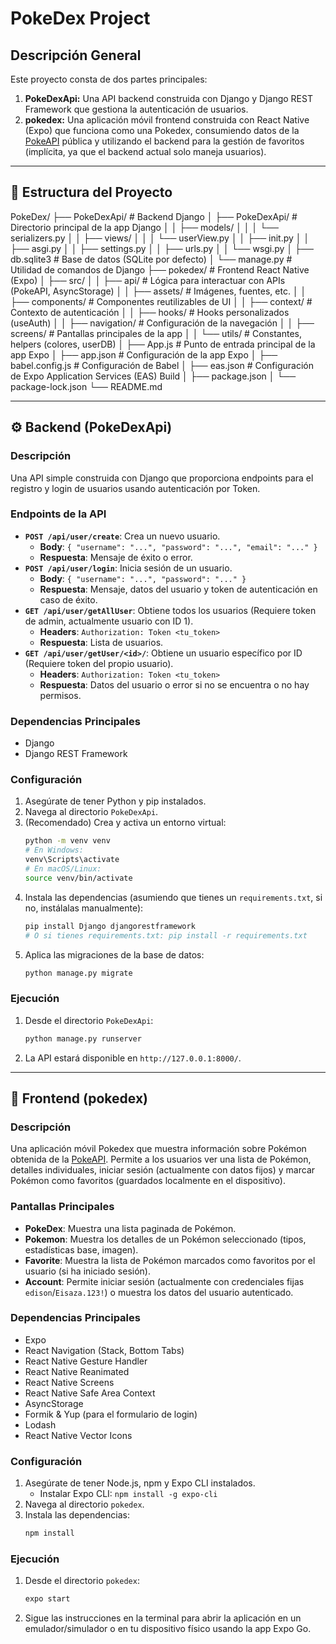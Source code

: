 # PokeDex Project

## Descripción General

Este proyecto consta de dos partes principales:

1.  **PokeDexApi:** Una API backend construida con Django y Django REST Framework que gestiona la autenticación de usuarios.
2.  **pokedex:** Una aplicación móvil frontend construida con React Native (Expo) que funciona como una Pokedex, consumiendo datos de la [PokeAPI](https://pokeapi.co/) pública y utilizando el backend para la gestión de favoritos (implícita, ya que el backend actual solo maneja usuarios).

---

## 📁 Estructura del Proyecto

PokeDex/
├── PokeDexApi/         # Backend Django
│   ├── PokeDexApi/     # Directorio principal de la app Django
│   │   ├── models/
│   │   │   └── serializers.py
│   │   ├── views/
│   │   │   └── userView.py
│   │   ├── init.py
│   │   ├── asgi.py
│   │   ├── settings.py
│   │   ├── urls.py
│   │   └── wsgi.py
│   ├── db.sqlite3      # Base de datos (SQLite por defecto)
│   └── manage.py       # Utilidad de comandos de Django
├── pokedex/            # Frontend React Native (Expo)
│   ├── src/
│   │   ├── api/        # Lógica para interactuar con APIs (PokeAPI, AsyncStorage)
│   │   ├── assets/     # Imágenes, fuentes, etc.
│   │   ├── components/ # Componentes reutilizables de UI
│   │   ├── context/    # Contexto de autenticación
│   │   ├── hooks/      # Hooks personalizados (useAuth)
│   │   ├── navigation/ # Configuración de la navegación
│   │   ├── screens/    # Pantallas principales de la app
│   │   └── utils/      # Constantes, helpers (colores, userDB)
│   ├── App.js          # Punto de entrada principal de la app Expo
│   ├── app.json        # Configuración de la app Expo
│   ├── babel.config.js # Configuración de Babel
│   ├── eas.json        # Configuración de Expo Application Services (EAS) Build
│   ├── package.json
│   └── package-lock.json
└── README.md 

---

## ⚙️ Backend (PokeDexApi)

### Descripción

Una API simple construida con Django que proporciona endpoints para el registro y login de usuarios usando autenticación por Token.

### Endpoints de la API

* **`POST /api/user/create`**: Crea un nuevo usuario.
    * **Body**: `{ "username": "...", "password": "...", "email": "..." }`
    * **Respuesta**: Mensaje de éxito o error.
* **`POST /api/user/login`**: Inicia sesión de un usuario.
    * **Body**: `{ "username": "...", "password": "..." }`
    * **Respuesta**: Mensaje, datos del usuario y token de autenticación en caso de éxito.
* **`GET /api/user/getAllUser`**: Obtiene todos los usuarios (Requiere token de admin, actualmente usuario con ID 1).
    * **Headers**: `Authorization: Token <tu_token>`
    * **Respuesta**: Lista de usuarios.
* **`GET /api/user/getUser/<id>/`**: Obtiene un usuario específico por ID (Requiere token del propio usuario).
    * **Headers**: `Authorization: Token <tu_token>`
    * **Respuesta**: Datos del usuario o error si no se encuentra o no hay permisos.

### Dependencias Principales

* Django
* Django REST Framework

### Configuración

1.  Asegúrate de tener Python y pip instalados.
2.  Navega al directorio `PokeDexApi`.
3.  (Recomendado) Crea y activa un entorno virtual:
    ```bash
    python -m venv venv
    # En Windows:
    venv\Scripts\activate
    # En macOS/Linux:
    source venv/bin/activate
    ```
4.  Instala las dependencias (asumiendo que tienes un `requirements.txt`, si no, instálalas manualmente):
    ```bash
    pip install Django djangorestframework
    # O si tienes requirements.txt: pip install -r requirements.txt
    ```
5.  Aplica las migraciones de la base de datos:
    ```bash
    python manage.py migrate
    ```

### Ejecución

1.  Desde el directorio `PokeDexApi`:
    ```bash
    python manage.py runserver
    ```
2.  La API estará disponible en `http://127.0.0.1:8000/`.

---

## 📱 Frontend (pokedex)

### Descripción

Una aplicación móvil Pokedex que muestra información sobre Pokémon obtenida de la [PokeAPI](https://pokeapi.co/). Permite a los usuarios ver una lista de Pokémon, detalles individuales, iniciar sesión (actualmente con datos fijos) y marcar Pokémon como favoritos (guardados localmente en el dispositivo).

### Pantallas Principales

* **PokeDex**: Muestra una lista paginada de Pokémon.
* **Pokemon**: Muestra los detalles de un Pokémon seleccionado (tipos, estadísticas base, imagen).
* **Favorite**: Muestra la lista de Pokémon marcados como favoritos por el usuario (si ha iniciado sesión).
* **Account**: Permite iniciar sesión (actualmente con credenciales fijas `edison`/`Eisaza.123!`) o muestra los datos del usuario autenticado.

### Dependencias Principales

* Expo
* React Navigation (Stack, Bottom Tabs)
* React Native Gesture Handler
* React Native Reanimated
* React Native Screens
* React Native Safe Area Context
* AsyncStorage
* Formik & Yup (para el formulario de login)
* Lodash
* React Native Vector Icons

### Configuración

1.  Asegúrate de tener Node.js, npm y Expo CLI instalados.
    * Instalar Expo CLI: `npm install -g expo-cli`
2.  Navega al directorio `pokedex`.
3.  Instala las dependencias:
    ```bash
    npm install
    ```

### Ejecución

1.  Desde el directorio `pokedex`:
    ```bash
    expo start
    ```
2.  Sigue las instrucciones en la terminal para abrir la aplicación en un emulador/simulador o en tu dispositivo físico usando la app Expo Go.
